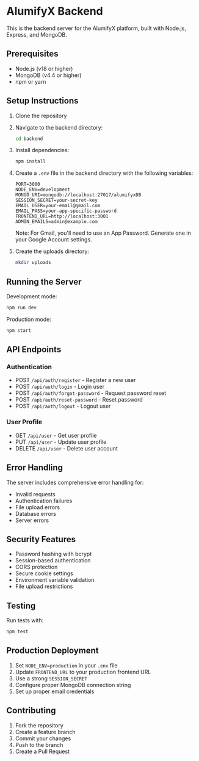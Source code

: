 # AlumifyX Backend

This is the backend server for the AlumifyX platform, built with Node.js, Express, and MongoDB.

## Prerequisites

- Node.js (v18 or higher)
- MongoDB (v4.4 or higher)
- npm or yarn

## Setup Instructions

1. Clone the repository
2. Navigate to the backend directory:
   ```bash
   cd backend
   ```

3. Install dependencies:
   ```bash
   npm install
   ```

4. Create a `.env` file in the backend directory with the following variables:
   ```
   PORT=3000
   NODE_ENV=development
   MONGO_URI=mongodb://localhost:27017/alumifyxDB
   SESSION_SECRET=your-secret-key
   EMAIL_USER=your-email@gmail.com
   EMAIL_PASS=your-app-specific-password
   FRONTEND_URL=http://localhost:3001
   ADMIN_EMAILS=admin@example.com
   ```

   Note: For Gmail, you'll need to use an App Password. Generate one in your Google Account settings.

5. Create the uploads directory:
   ```bash
   mkdir uploads
   ```

## Running the Server

Development mode:
```bash
npm run dev
```

Production mode:
```bash
npm start
```

## API Endpoints

### Authentication
- POST `/api/auth/register` - Register a new user
- POST `/api/auth/login` - Login user
- POST `/api/auth/forgot-password` - Request password reset
- POST `/api/auth/reset-password` - Reset password
- POST `/api/auth/logout` - Logout user

### User Profile
- GET `/api/user` - Get user profile
- PUT `/api/user` - Update user profile
- DELETE `/api/user` - Delete user account

## Error Handling

The server includes comprehensive error handling for:
- Invalid requests
- Authentication failures
- File upload errors
- Database errors
- Server errors

## Security Features

- Password hashing with bcrypt
- Session-based authentication
- CORS protection
- Secure cookie settings
- Environment variable validation
- File upload restrictions

## Testing

Run tests with:
```bash
npm test
```

## Production Deployment

1. Set `NODE_ENV=production` in your `.env` file
2. Update `FRONTEND_URL` to your production frontend URL
3. Use a strong `SESSION_SECRET`
4. Configure proper MongoDB connection string
5. Set up proper email credentials

## Contributing

1. Fork the repository
2. Create a feature branch
3. Commit your changes
4. Push to the branch
5. Create a Pull Request 